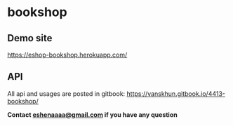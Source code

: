 
# bookshop
Demo site
--------------------------------
https://eshop-bookshop.herokuapp.com/

API
--------------------------------
All api and usages are posted in gitbook:
https://vanskhun.gitbook.io/4413-bookshop/

**Contact eshenaaaa@gmail.com if you have any question**
